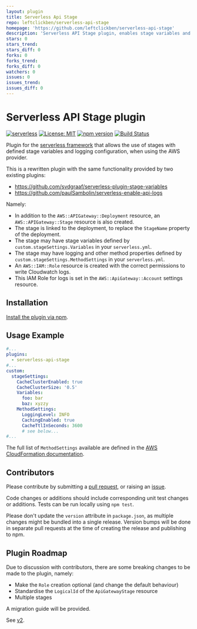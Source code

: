 ```yaml
---
layout: plugin
title: Serverless Api Stage
repo: leftclickben/serverless-api-stage
homepage: 'https://github.com/leftclickben/serverless-api-stage'
description: 'Serverless API Stage plugin, enables stage variables and logging for AWS API Gateway.'
stars: 0
stars_trend: 
stars_diff: 0
forks: 0
forks_trend: 
forks_diff: 0
watchers: 0
issues: 0
issues_trend: 
issues_diff: 0
---
```



# Serverless API Stage plugin

[![serverless](http://public.serverless.com/badges/v3.svg)](http://www.serverless.com)
[![License: MIT](https://img.shields.io/badge/License-MIT-yellow.svg)](https://opensource.org/licenses/MIT)
[![npm version](https://badge.fury.io/js/serverless-api-stage.svg)](https://badge.fury.io/js/serverless-api-stage)
[![Build Status](https://travis-ci.org/leftclickben/serverless-api-stage.svg?branch=master)](https://travis-ci.org/leftclickben/serverless-api-stage)

Plugin for the [serverless framework](https://github.com/serverless/serverless) that allows the use of stages with 
defined stage variables and logging configuration, when using the AWS provider.

This is a rewritten plugin with the same functionality provided by two existing plugins:

* https://github.com/svdgraaf/serverless-plugin-stage-variables
* https://github.com/paulSambolin/serverless-enable-api-logs

Namely:

* In addition to the `AWS::APIGateway::Deployment` resource, an `AWS::APIGateway::Stage` resource is also created.
* The stage is linked to the deployment, to replace the `StageName` property of the deployment.
* The stage may have stage variables defined by `custom.stageSettings.Variables` in your `serverless.yml`.
* The stage may have logging and other method properties defined by `custom.stageSettings.MethodSettings` in your 
  `serverless.yml`.
* An `AWS::IAM::Role` resource is created with the correct permissions to write Cloudwatch logs.
* This IAM Role for logs is set in the `AWS::ApiGateway::Account` settings resource.

## Installation

[Install the plugin via npm](https://www.npmjs.com/package/serverless-api-stage).

## Usage Example

```yaml
#...
plugins:
  - serverless-api-stage
#...
custom:
  stageSettings:
    CacheClusterEnabled: true
    CacheClusterSize: '0.5'
    Variables:
      foo: bar
      baz: xyzzy
    MethodSettings:
      LoggingLevel: INFO
      CachingEnabled: true
      CacheTtlInSeconds: 3600
      # see below...
#...
```

The full list of `MethodSettings` available are defined in the 
[AWS CloudFormation documentation](https://docs.aws.amazon.com/AWSCloudFormation/latest/UserGuide/aws-properties-apigateway-stage-methodsetting.html).

## Contributors

Please contribute by submitting a [pull request](https://github.com/leftclickben/serverless-api-stage/pulls), or 
raising an [issue](https://github.com/leftclickben/serverless-api-stage/issues).

Code changes or additions should include corresponding unit test changes or additions.  Tests can be run locally using 
`npm test`.

Please don't update the `version` attribute in `package.json`, as multiple changes might be bundled into a single 
release.  Version bumps will be done in separate pull requests at the time of creating the release and publishing
to npm.

## Plugin Roadmap

Due to discussion with contributors, there are some breaking changes to be made to the plugin, namely:

+ Make the `Role` creation optional (and change the default behaviour)
+ Standardise the `LogicalId` of the `ApiGatewayStage` resource
+ Multiple stages

A migration guide will be provided.

See [v2](https://github.com/leftclickben/serverless-api-stage/milestone/1).
